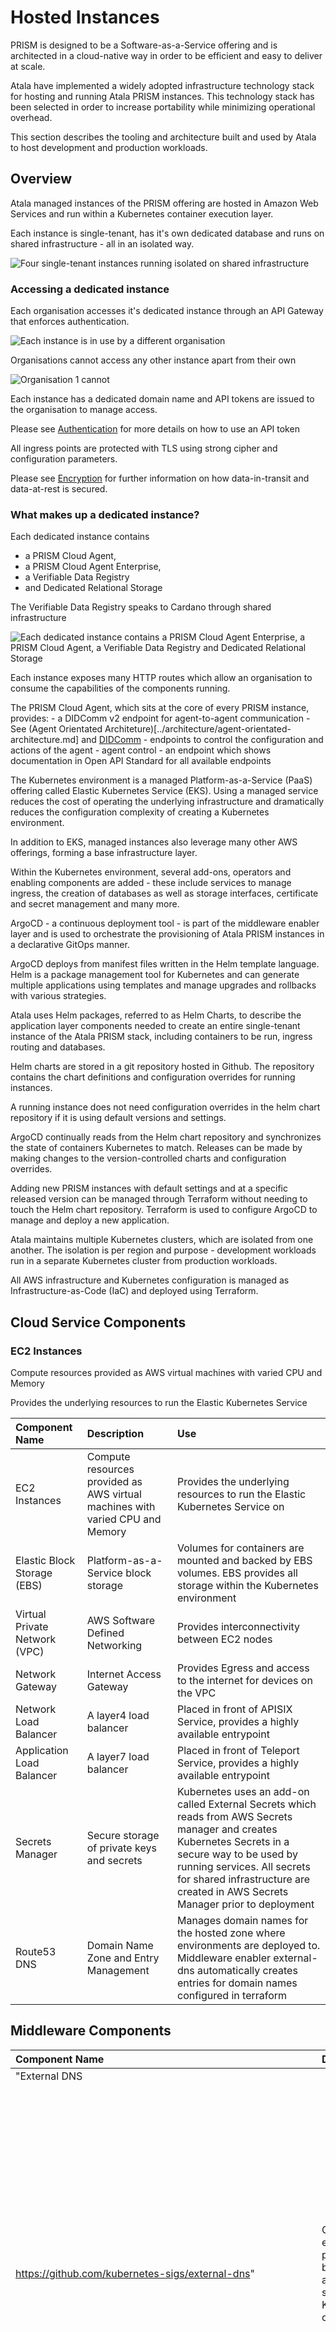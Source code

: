 # Hosted Instances 

PRISM is designed to be a Software-as-a-Service offering and is architected in a cloud-native way in order to be efficient and easy to deliver at scale. 

Atala have implemented a widely adopted infrastructure technology stack for hosting and running Atala PRISM instances. This technology stack has been selected in order to increase portability while minimizing operational overhead. 

This section describes the tooling and architecture built and used by Atala to host development and production workloads.

## Overview

Atala managed instances of the PRISM offering are hosted in Amazon Web Services and run within a Kubernetes container execution layer. 

Each instance is single-tenant, has it's own dedicated database and runs on shared infrastructure - all in an isolated way. 

![Four single-tenant instances running isolated on shared infrastructure](/img/hosted-instances-overview-1.svg)

### Accessing a dedicated instance

Each organisation accesses it's dedicated instance through an API Gateway that enforces authentication.

![Each instance is in use by a different organisation](/img/hosted-instances-overview-2.svg)

Organisations cannot access any other instance apart from their own

![Organisation 1 cannot ](/img/hosted-instances-overview-3.svg)

Each instance has a dedicated domain name and API tokens are issued to the organisation to manage access. 

Please see [Authentication](../architecture/authentication.md) for more details on how to use an API token

All ingress points are protected with TLS using strong cipher and configuration parameters. 

Please see [Encryption](../architecture/encryption.md) for further information on how data-in-transit and data-at-rest is secured.


### What makes up a dedicated instance?

Each dedicated instance contains 
 - a PRISM Cloud Agent, 
 - a PRISM Cloud Agent Enterprise, 
 - a Verifiable Data Registry
 - and Dedicated Relational Storage

The Verifiable Data Registry speaks to Cardano through shared infrastructure

![Each dedicated instance contains a PRISM Cloud Agent Enterprise, a PRISM Cloud Agent, a Verifiable Data Registry and Dedicated Relational Storage](/img/hosted-instances-overview-4.svg)

Each instance exposes many HTTP routes which allow an organisation to consume the capabilities of the components running.

The PRISM Cloud Agent, which sits at the core of every PRISM instance, provides:
    - a DIDComm v2 endpoint for agent-to-agent communication - See (Agent Orientated Architeture)[../architecture/agent-orientated-architecture.md] and [DIDComm](../architecture/didcomm.md])
    - endpoints to control the configuration and actions of the agent - agent control
    - an endpoint which shows documentation in Open API Standard for all available endpoints

The Kubernetes environment is a managed Platform-as-a-Service (PaaS) offering called Elastic Kubernetes Service (EKS). Using a managed service reduces the cost of operating the underlying infrastructure and dramatically reduces the configuration complexity of creating a Kubernetes environment.

In addition to EKS, managed instances also leverage many other AWS offerings, forming a base infrastructure layer.

Within the Kubernetes environment, several add-ons, operators and enabling components are added - these include services to manage ingress, the creation of databases as well as storage interfaces, certificate and secret management and many more.

ArgoCD - a continuous deployment tool - is part of the middleware enabler layer and is used to orchestrate the provisioning of Atala PRISM instances in a declarative GitOps manner.

ArgoCD deploys from manifest files written in the Helm template language. Helm is a package management tool for Kubernetes and can generate multiple applications using templates and manage upgrades and rollbacks with various strategies.

Atala uses Helm packages, referred to as Helm Charts, to describe the application layer components needed to create an entire single-tenant instance of the Atala PRISM stack, including containers to be run, ingress routing and databases.

Helm charts are stored in a git repository hosted in Github. The repository contains the chart definitions and configuration overrides for running instances.

A running instance does not need configuration overrides in the helm chart repository if it is using default versions and settings.  

ArgoCD continually reads from the Helm chart repository and synchronizes the state of containers Kubernetes to match. Releases can be made by making changes to the version-controlled charts and configuration overrides. 

Adding new PRISM instances with default settings and at a specific released version can be managed through Terraform without needing to touch the Helm chart repository. Terraform is used to configure ArgoCD to manage and deploy a new application.

Atala maintains multiple Kubernetes clusters, which are isolated from one another. The isolation is per region and purpose - development workloads run in a separate Kubernetes cluster from production workloads.

All AWS infrastructure and Kubernetes configuration is managed as Infrastructure-as-Code (IaC) and deployed using Terraform.

## Cloud Service Components

### EC2 Instances

 Compute resources provided as AWS virtual machines with varied CPU and Memory

 Provides the underlying resources to run the Elastic Kubernetes Service

| Component Name                | Description                                                                   | Use                                                                                                                                                                                                                                                                |
| :---------------------------- | :---------------------------------------------------------------------------- | :----------------------------------------------------------------------------------------------------------------------------------------------------------------------------------------------------------------------------------------------------------------- |
| EC2 Instances                 | Compute resources provided as AWS virtual machines with varied CPU and Memory | Provides the underlying resources to run the Elastic Kubernetes Service on                                                                                                                                                                                         |
| Elastic Block Storage (EBS)   | Platform-as-a-Service block storage                                           | Volumes for containers are mounted and backed by EBS volumes. EBS provides all storage within the Kubernetes environment                                                                                                                                           |
| Virtual Private Network (VPC) | AWS Software Defined Networking                                               | Provides interconnectivity between EC2 nodes                                                                                                                                                                                                                       |
| Network Gateway               | Internet Access Gateway                                                       | Provides Egress and access to the internet for devices on the VPC                                                                                                                                                                                                  |
| Network Load Balancer         | A layer4 load balancer                                                        | Placed in front of APISIX Service, provides a highly available entrypoint                                                                                                                                                                                          |
| Application Load Balancer     | A layer7 load balancer                                                        | Placed in front of Teleport Service, provides a highly available entrypoint                                                                                                                                                                                        |
| Secrets Manager               | Secure storage of private keys and secrets                                    | Kubernetes uses an add-on called External Secrets which reads from AWS Secrets manager and creates Kubernetes Secrets in a secure way to be used by running services. All secrets for shared infrastructure are created in AWS Secrets Manager prior to deployment |
| Route53 DNS                   | Domain Name Zone and Entry Management                                         | Manages domain names for the hosted zone where environments are deployed to. Middleware enabler external-dns automatically creates entries for domain names configured in terraform                                                                                |

## Middleware Components

| Component Name                                                           | Description                                                                                                                                                                                                | Use                                                                                                                                                                                                                                                                                                                                               |
| :----------------------------------------------------------------------- | :--------------------------------------------------------------------------------------------------------------------------------------------------------------------------------------------------------- | :------------------------------------------------------------------------------------------------------------------------------------------------------------------------------------------------------------------------------------------------------------------------------------------------------------------------------------------------ |
| "External DNS                                                            |                                                                                                                                                                                                            |                                                                                                                                                                                                                                                                                                                                                   |
| https://github.com/kubernetes-sigs/external-dns"                         | Configures external DNS providers based upon annotations specified on Kubernetes objects.                                                                                                                  | Creates new entry points into the regional cluster based upon annotations added to the APISIX Service. New domains are added by creating a map entry in terraform which in turn updates the annotations on APISIX service which results in external DNS registering a CNAME pointer to the network load balancer which proxies traffic to APISIX. |
| "Cert Manager                                                            |                                                                                                                                                                                                            |                                                                                                                                                                                                                                                                                                                                                   |
| https://cert-manager.io/"                                                | Adds certificates and certificate issuers as resource types in Kubernetes and allows the declarative management of SSL/TLS certificates. Integrates into several certificate sources including LetsEncrypt | Configured with LetsEncrypt, creates a cluster wide certificate issuer such that publicly valid certificates can be provisioned for each domain name which points to the network load balancer for APISIX ingress.                                                                                                                                |
| "ArgoCD                                                                  |                                                                                                                                                                                                            |                                                                                                                                                                                                                                                                                                                                                   |
| https://argo-cd.readthedocs.io/en/stable/"                               | Continuous Delivery tool managing Kubernetes resources declaratively in GitOps style                                                                                                                       | Manages the deployments of Atala PRISM Instances on a shared infrastructure layer. Reads from a git repository containing specification of how to execute a single instance.                                                                                                                                                                      |
| "External Secrets                                                        |                                                                                                                                                                                                            |                                                                                                                                                                                                                                                                                                                                                   |
| https://external-secrets.io/v0.7.0/"                                     | Kuberenetes operator that integrates external secret management systems                                                                                                                                    | External Secrets is configured to read from AWS Secrets Manager and creates Kubernetes Secrets for applications to use based upon the content in AWS Secrets Manager                                                                                                                                                                              |
| "Postgres Operator                                                       |                                                                                                                                                                                                            |                                                                                                                                                                                                                                                                                                                                                   |
| https://github.com/zalando/postgres-operator"                            | Kubernetes operator to easily run a highly-available PostgreSQL cluster on Kubernetes, powered by Patroni                                                                                                  | Runs on the Kubernetes cluster and provides custom resource definitions that can be used in Helm charts to declare a postgres instance per Atala PRISM instance                                                                                                                                                                                   |
| "Cluster Autoscaler                                                      |                                                                                                                                                                                                            |                                                                                                                                                                                                                                                                                                                                                   |
| https://github.com/kubernetes/autoscaler/tree/master/cluster-autoscaler" | Automatically adjust the size of Kubernetes cluster when insufficient resources are detected or low load has been detected                                                                                 | Adds additional EC2 compute resources when scheduling pods whose requirements cannot be met with existing resources                                                                                                                                                                                                                               |
| "APISIX                                                                  |                                                                                                                                                                                                            |                                                                                                                                                                                                                                                                                                                                                   |
| https://apisix.apache.org/"                                              | Open Source API Gateway                                                                                                                                                                                    | Manages all ingress for end-users to PRISM instances including security and routing                                                                                                                                                                                                                                                               |
| "APISIX Ingress Controller                                               |                                                                                                                                                                                                            |                                                                                                                                                                                                                                                                                                                                                   |
| https://github.com/apache/apisix-ingress-controller"                     | Kubernetes Control Plane for APISIX.                                                                                                                                                                       | Use APISIX for Kubernetes Ingress [over default ingress controllers] and configure APISIX based upon Kuberrenetes custom resource definitions contained within Helm charts.                                                                                                                                                                       |
| "Etcd                                                                    |                                                                                                                                                                                                            |                                                                                                                                                                                                                                                                                                                                                   |
| https://etcd.io/"                                                        | Strongly consistent, distributed key-value store                                                                                                                                                           | Used by APISIX and APISIX Ingress controller to manage state between instances                                                                                                                                                                                                                                                                    |
| "Teleport                                                                |                                                                                                                                                                                                            |                                                                                                                                                                                                                                                                                                                                                   |
| https://goteleport.com/"                                                 | Zero trust access plane                                                                                                                                                                                    | Manages all ingress for operators to middleware components such as Grafana and ArgoCD. Provides a single point of entry and proxies requests to web based applications                                                                                                                                                                            |
| "CoreDNS                                                                 |                                                                                                                                                                                                            |                                                                                                                                                                                                                                                                                                                                                   |
| https://coredns.io/"                                                     | DNS Server written in Go                                                                                                                                                                                   | Performs Kubernetes service discovery and exposes services on domain names based on app name and Kubernetes namespace                                                                                                                                                                                                                             |
| "Grafana                                                                 |                                                                                                                                                                                                            |                                                                                                                                                                                                                                                                                                                                                   |
| https://grafana.com/grafana/"                                            | Metric visualization and time series query                                                                                                                                                                 | Provides dashboards for visualization of health and performance of infrastructure, middleware and application layer. Allows querying and analytics of both metrics and logs                                                                                                                                                                       |
| "Prometheus                                                              |                                                                                                                                                                                                            |                                                                                                                                                                                                                                                                                                                                                   |
| https://prometheus.io/"                                                  | Monitoring system, metric collection and time series database                                                                                                                                              | Scrapes metrics from various components, provides time-series storage and query language for analyzing data. Integrated to Grafana as a datasource                                                                                                                                                                                                |
| "Loki                                                                    |                                                                                                                                                                                                            |                                                                                                                                                                                                                                                                                                                                                   |
| https://grafana.com/oss/loki/"                                           | Horizontally scalable, highly available Log aggregation and query system                                                                                                                                   | Logs aggregated and stored in loki from applications and kubernetes components. Provides query language and alerting. Integrated to Grafana as a datasource                                                                                                                                                                                       |
| "Promtail                                                                |                                                                                                                                                                                                            |                                                                                                                                                                                                                                                                                                                                                   |
| https://grafana.com/docs/loki/latest/clients/promtail/"                  | Log shipping                                                                                                                                                                                               | Agent installed on EC2 instances running EKS to ship system logs into Loki                                                                                                                                                                                                                                                                        |

## Persistence / Storage

Containers which are stateful and require persistent storage have persistent volume claims that are backed off to Amazon Elastic Block Storage (AWS EBS) through the AWS EBS container storage interface (CNI) driver. 

Replication of Data?
Availability Zones?
Location of Data? 

## Relational Storage (Application Layer)

Containers which require relational storage use Postgres which is provisioned by configuring a custom resource definition for the Postgres Operator. Each ATALA Prism agent instance defines its own postgres instance with multiple user accounts and databases. The passwords for the accounts are not known outside of the instance and are generated and stored within the kubernetes secrets layer.

The prism-agent service imports and uses different building blocks which provide data access layers for specific domains. 

There are therefore many databases within a single prism-agent instance. As well as the persistence layers required for the libraries that are imported, the prism-agent also manages its own database state for such items as its generated DID. 

While Prism-agent is responsible for the execution or running of queries and statements, the implementation of the queries and statements are provided by the underlying libraries / building blocks. 

This includes the migration of data between versions of the building blocks. Migrations are written as part of application development and implemented using the Flyway Migrations project https://flywaydb.org/documentation/concepts/migrations.html

As of v2.0 - only forward migrations are possible, no rollback migrations are implemented.

It is expected that as the stack increases in complexity and in order to meet scalability requirements, prism-agent will become less monolithic and additional runnables will be created to manage the different databases. 

| Database Name       | Database User                                       | Purpose                                                                                              |
| :------------------ | :-------------------------------------------------- | :--------------------------------------------------------------------------------------------------- |
| pollux              | pollux-application-user, pollux-admin               | Store data related to verifiable credentials (pollux building block)                                 |
| castor              | castor-application-user,castor-admin                | Store data related to decentralized identifiers (castor building block)                              |
| connect             | connect-application_user,connect-admin              | Store data related to connections between agents (connect building block)                            |
| agent               | agent-application-user,agent-admin                  | Store data related to the configuration and instance of this particular agent (The DID of the agent) |
| prism               | prism-application-user,prism-admin                  | Store data related to the use of the verifiable data registry                                        |
| enterprise-services | enterprise-services-user, enterprise-services-admin | Store data related to the use of and configuration of the enterprise services                        |